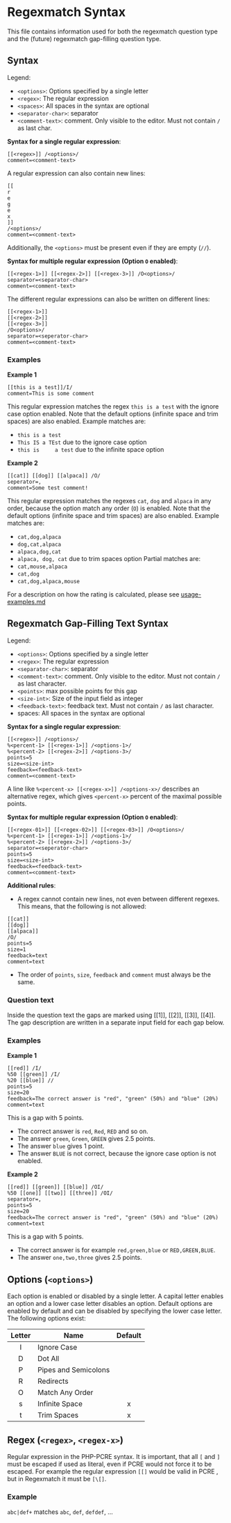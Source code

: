 # Regexmatch Syntax
This file contains information used for both the regexmatch question type and the (future) regexmatch gap-filling question type.

## Syntax
Legend:
- `<options>`: Options specified by a single letter
- `<regex>`: The regular expression
- `<spaces>`: All spaces in the syntax are optional
- `<separator-char>`: separator 
- `<comment-text>`: comment. Only visible to the editor. Must not contain `/` as last char.

**Syntax for a single regular expression**:
```
[[<regex>]] /<options>/
comment=<comment-text>
```
A regular expression can also contain new lines:
```
[[
r
e
g
e
x
]]
/<options>/
comment=<comment-text>
```
Additionally, the `<options>` must be present even if they are empty (`//`).

**Syntax for multiple regular expression (Option `O` enabled)**:
```
[[<regex-1>]] [[<regex-2>]] [[<regex-3>]] /O<options>/
separator=<separator-char>
comment=<comment-text>
```
The different regular expressions can also be written on different lines:
```
[[<regex-1>]] 
[[<regex-2>]]
[[<regex-3>]]
/O<options>/
separator=<seperator-char>
comment=<comment-text>
```



### Examples
**Example 1**
```
[[this is a test]]/I/
comment=This is some comment
```

This regular expression matches the regex `this is a test` with the ignore case
option enabled. Note that the default options
(infinite space and trim spaces) are also enabled. Example matches are:
- `this is a test`
- `This IS a TEst` due to the ignore case option
- `this is     a test` due to the infinite space option

**Example 2**
```
[[cat]] [[dog]] [[alpaca]] /O/
seperator=,
comment=Some test comment!
```
This regular expression matches the regexes `cat`, `dog` and `alpaca` in
any order, because the option match any order (`O`) is enabled.
Note that the default options
(infinite space and trim spaces) are also enabled. Example matches are:
- `cat,dog,alpaca`
- `dog,cat,alpaca`
- `alpaca,dog,cat`
- `alpaca, dog, cat` due to trim spaces option
Partial matches are:
- `cat,mouse,alpaca`
- `cat,dog`
- `cat,dog,alpaca,mouse`

For a description on how the rating is calculated,
please see [usage-examples.md](usage-examples.md#o-match-any-order)

## Regexmatch Gap-Filling Text Syntax
Legend:
- `<options>`: Options specified by a single letter
- `<regex>`: The regular expression
- `<separator-char>`: separator
- `<comment-text>`: comment. Only visible to the editor. Must not contain `/` as last character.
- `<points>`: max possible points for this gap
- `<size-int>`: Size of the input field as integer
- `<feedback-text>`: feedback text. Must not contain `/` as last character.
- spaces: All spaces in the syntax are optional

**Syntax for a single regular expression**:
```
[[<regex>]] /<options>/
%<percent-1> [[<regex-1>]] /<options-1>/
%<percent-2> [[<regex-2>]] /<options-3>/
points=5
size=<size-int>
feedback=<feedback-text>
comment=<comment-text>
```
A line like `%<percent-x> [[<regex-x>]] /<options-x>/` describes
an alternative regex, which gives `<percent-x>` percent of
the maximal possible points.

**Syntax for multiple regular expression (Option `O` enabled)**:
```
[[<regex-01>]] [[<regex-02>]] [[<regex-03>]] /O<options>/
%<percent-1> [[<regex-1>]] /<options-1>/
%<percent-2> [[<regex-2>]] /<options-3>/
separator=<seperator-char>
points=5 
size=<size-int>
feedback=<feedback-text>
comment=<comment-text>
```

**Additional rules**:
- A regex cannot contain new lines, not even between different regexes.
This means, that the following is not allowed:
```
[[cat]]
[[dog]]
[[alpaca]]
/O/
points=5
size=1
feedback=text
comment=text
```

- The order of `points`, `size`, `feedback` and `comment` must always
be the same.

### Question text
Inside the question text the gaps are marked using [[1]], [[2]], [[3]], [[4]].
The gap description are written in a separate input field for each gap below.

### Examples
**Example 1**
```
[[red]] /I/
%50 [[green]] /I/
%20 [[blue]] //
points=5 
size=20
feedback=The correct answer is "red", "green" (50%) and "blue" (20%)
comment=text
```
This is a gap with 5 points.
- The correct answer is `red`, `Red`, `RED` and so on.
- The answer `green`, `Green`, `GREEN` gives 2.5 points.
- The answer `blue` gives 1 point.
- The answer `BLUE` is not correct, because the ignore case option is not enabled.

**Example 2**
```
[[red]] [[green]] [[blue]] /OI/
%50 [[one]] [[two]] [[three]] /OI/
separator=,
points=5 
size=20
feedback=The correct answer is "red", "green" (50%) and "blue" (20%)
comment=text
```
This is a gap with 5 points.
- The correct answer is for example `red,green,blue` or `RED,GREEN,BLUE`.
- The answer `one,two,three` gives 2.5 points.

## Options (`<options>`)
Each option is enabled or disabled by a single letter. A capital letter enables
an option and a lower case letter disables an option. Default options are
enabled by default and can be disabled by specifying the lower case letter.
The following options exist:

| Letter | Name                 | Default |
|:------:|----------------------|:-------:|
|   I    | Ignore Case          |         |
|   D    | Dot All              |         |
|   P    | Pipes and Semicolons |         |
|   R    | Redirects            |         |
|   O    | Match Any Order      |         |
|   s    | Infinite Space       |    x    |
|   t    | Trim Spaces          |    x    |

## Regex (`<regex>`, `<regex-x>`)
Regular expression in the PHP-PCRE syntax.
It is important, that all `[` and `]` must be escaped if used as literal, even
if PCRE would not force it to be escaped. For example the
regular expression `[[]` would be valid in PCRE , but in Regexmatch it must
be `[\[]`.

### Example
`abc|def+` matches `abc`, `def`, `defdef`, ...